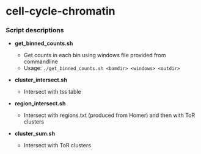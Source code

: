# cell-cycle-chromatin

### Script descriptions
- **get_binned_counts.sh**
  - Get counts in each bin using windows file provided from commandline
  - Usage: `./get_binned_counts.sh <bamdir> <windows> <outdir>`
  
- **cluster_intersect.sh**
  - Intersect with tss table

- **region_intersect.sh**
  - Intersect with regions.txt (produced from Homer) and then with ToR clusters
  
- **cluster_sum.sh**
  - Intersect with ToR clusters
